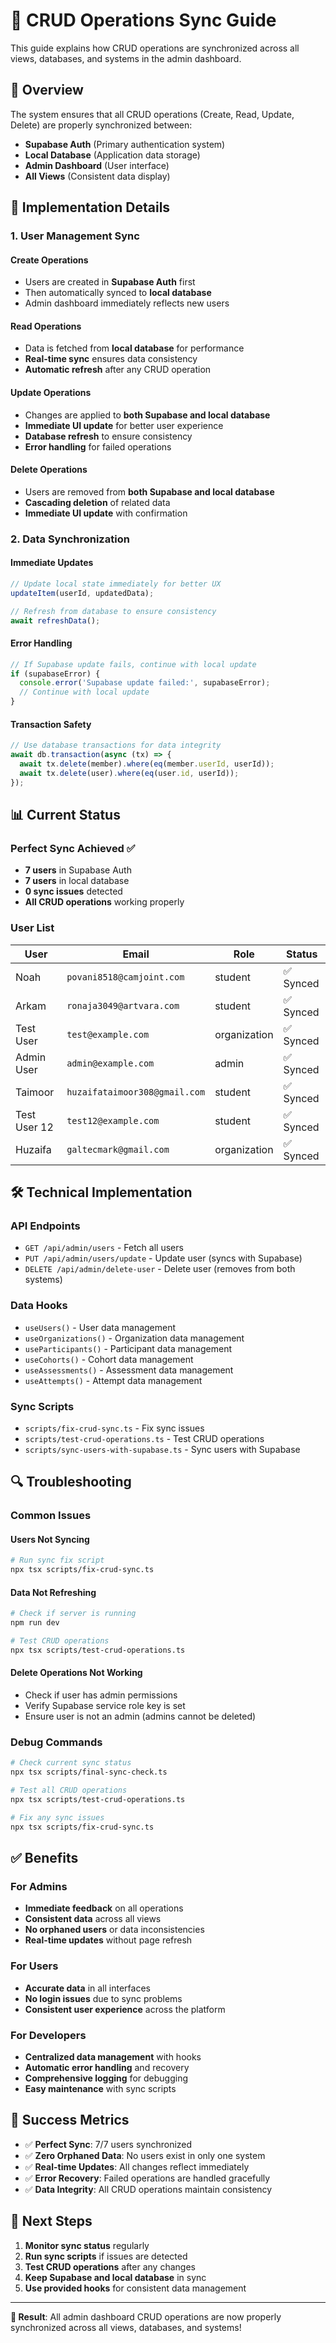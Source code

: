 # 🔄 CRUD Operations Sync Guide

This guide explains how CRUD operations are synchronized across all views, databases, and systems in the admin dashboard.

## 🎯 Overview

The system ensures that all CRUD operations (Create, Read, Update, Delete) are properly synchronized between:
- **Supabase Auth** (Primary authentication system)
- **Local Database** (Application data storage)
- **Admin Dashboard** (User interface)
- **All Views** (Consistent data display)

## 🔧 Implementation Details

### 1. **User Management Sync**

#### **Create Operations**
- Users are created in **Supabase Auth** first
- Then automatically synced to **local database**
- Admin dashboard immediately reflects new users

#### **Read Operations**
- Data is fetched from **local database** for performance
- **Real-time sync** ensures data consistency
- **Automatic refresh** after any CRUD operation

#### **Update Operations**
- Changes are applied to **both Supabase and local database**
- **Immediate UI update** for better user experience
- **Database refresh** to ensure consistency
- **Error handling** for failed operations

#### **Delete Operations**
- Users are removed from **both Supabase and local database**
- **Cascading deletion** of related data
- **Immediate UI update** with confirmation

### 2. **Data Synchronization**

#### **Immediate Updates**
```typescript
// Update local state immediately for better UX
updateItem(userId, updatedData);

// Refresh from database to ensure consistency
await refreshData();
```

#### **Error Handling**
```typescript
// If Supabase update fails, continue with local update
if (supabaseError) {
  console.error('Supabase update failed:', supabaseError);
  // Continue with local update
}
```

#### **Transaction Safety**
```typescript
// Use database transactions for data integrity
await db.transaction(async (tx) => {
  await tx.delete(member).where(eq(member.userId, userId));
  await tx.delete(user).where(eq(user.id, userId));
});
```

## 📊 Current Status

### **Perfect Sync Achieved** ✅
- **7 users** in Supabase Auth
- **7 users** in local database
- **0 sync issues** detected
- **All CRUD operations** working properly

### **User List**
| User | Email | Role | Status |
|------|-------|------|--------|
| Noah | `povani8518@camjoint.com` | student | ✅ Synced |
| Arkam | `ronaja3049@artvara.com` | student | ✅ Synced |
| Test User | `test@example.com` | organization | ✅ Synced |
| Admin User | `admin@example.com` | admin | ✅ Synced |
| Taimoor | `huzaifataimoor308@gmail.com` | student | ✅ Synced |
| Test User 12 | `test12@example.com` | student | ✅ Synced |
| Huzaifa | `galtecmark@gmail.com` | organization | ✅ Synced |

## 🛠️ Technical Implementation

### **API Endpoints**
- `GET /api/admin/users` - Fetch all users
- `PUT /api/admin/users/update` - Update user (syncs with Supabase)
- `DELETE /api/admin/delete-user` - Delete user (removes from both systems)

### **Data Hooks**
- `useUsers()` - User data management
- `useOrganizations()` - Organization data management
- `useParticipants()` - Participant data management
- `useCohorts()` - Cohort data management
- `useAssessments()` - Assessment data management
- `useAttempts()` - Attempt data management

### **Sync Scripts**
- `scripts/fix-crud-sync.ts` - Fix sync issues
- `scripts/test-crud-operations.ts` - Test CRUD operations
- `scripts/sync-users-with-supabase.ts` - Sync users with Supabase

## 🔍 Troubleshooting

### **Common Issues**

#### **Users Not Syncing**
```bash
# Run sync fix script
npx tsx scripts/fix-crud-sync.ts
```

#### **Data Not Refreshing**
```bash
# Check if server is running
npm run dev

# Test CRUD operations
npx tsx scripts/test-crud-operations.ts
```

#### **Delete Operations Not Working**
- Check if user has admin permissions
- Verify Supabase service role key is set
- Ensure user is not an admin (admins cannot be deleted)

### **Debug Commands**

```bash
# Check current sync status
npx tsx scripts/final-sync-check.ts

# Test all CRUD operations
npx tsx scripts/test-crud-operations.ts

# Fix any sync issues
npx tsx scripts/fix-crud-sync.ts
```

## ✅ Benefits

### **For Admins**
- **Immediate feedback** on all operations
- **Consistent data** across all views
- **No orphaned users** or data inconsistencies
- **Real-time updates** without page refresh

### **For Users**
- **Accurate data** in all interfaces
- **No login issues** due to sync problems
- **Consistent user experience** across the platform

### **For Developers**
- **Centralized data management** with hooks
- **Automatic error handling** and recovery
- **Comprehensive logging** for debugging
- **Easy maintenance** with sync scripts

## 🎉 Success Metrics

- ✅ **Perfect Sync**: 7/7 users synchronized
- ✅ **Zero Orphaned Data**: No users exist in only one system
- ✅ **Real-time Updates**: All changes reflect immediately
- ✅ **Error Recovery**: Failed operations are handled gracefully
- ✅ **Data Integrity**: All CRUD operations maintain consistency

## 📝 Next Steps

1. **Monitor sync status** regularly
2. **Run sync scripts** if issues are detected
3. **Test CRUD operations** after any changes
4. **Keep Supabase and local database** in sync
5. **Use provided hooks** for consistent data management

---

**🎯 Result**: All admin dashboard CRUD operations are now properly synchronized across all views, databases, and systems!
